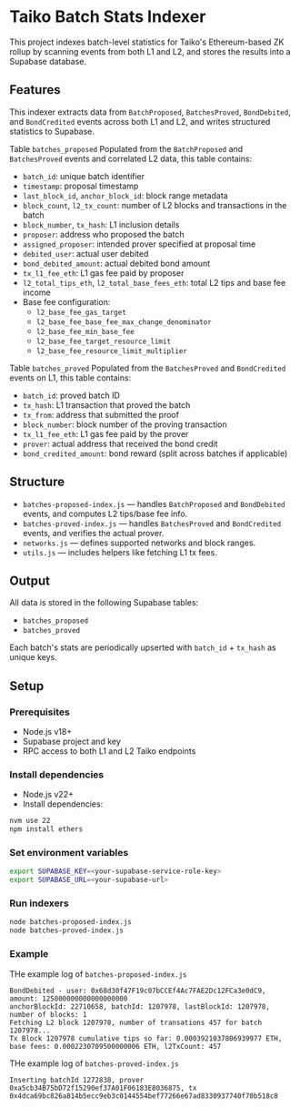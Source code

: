 # Taiko Batch Stats Indexer

This project indexes batch-level statistics for Taiko's Ethereum-based ZK rollup by scanning events from both L1 and L2, and stores the results into a Supabase database.

## Features

This indexer extracts data from `BatchProposed`, `BatchesProved`, `BondDebited`, and `BondCredited` events across both L1 and L2, and writes structured statistics to Supabase.

Table `batches_proposed`
Populated from the `BatchProposed` and `BatchesProved` events and correlated L2 data, this table contains:

- `batch_id`: unique batch identifier
- `timestamp`: proposal timestamp
- `last_block_id`, `anchor_block_id`: block range metadata
- `block_count`, `l2_tx_count`: number of L2 blocks and transactions in the batch
- `block_number`, `tx_hash`: L1 inclusion details
- `proposer`: address who proposed the batch
- `assigned_proposer`: intended prover specified at proposal time
- `debited_user`: actual user debited
- `bond_debited_amount`: actual debited bond amount
- `tx_l1_fee_eth`: L1 gas fee paid by proposer
- `l2_total_tips_eth`, `l2_total_base_fees_eth`: total L2 tips and base fee income
- Base fee configuration:
  - `l2_base_fee_gas_target`
  - `l2_base_fee_base_fee_max_change_denominator`
  - `l2_base_fee_min_base_fee`
  - `l2_base_fee_target_resource_limit`
  - `l2_base_fee_resource_limit_multiplier`

Table `batches_proved`
Populated from the `BatchesProved` and `BondCredited` events on L1, this table contains:

- `batch_id`: proved batch ID
- `tx_hash`: L1 transaction that proved the batch
- `tx_from`: address that submitted the proof
- `block_number`: block number of the proving transaction
- `tx_l1_fee_eth`: L1 gas fee paid by the prover
- `prover`: actual address that received the bond credit
- `bond_credited_amount`: bond reward (split across batches if applicable)

## Structure

- `batches-proposed-index.js` — handles `BatchProposed` and `BondDebited` events, and computes L2 tips/base fee info.
- `batches-proved-index.js` — handles `BatchesProved` and `BondCredited` events, and verifies the actual prover.
- `networks.js` — defines supported networks and block ranges.
- `utils.js` — includes helpers like fetching L1 tx fees.

## Output

All data is stored in the following Supabase tables:

- `batches_proposed`
- `batches_proved`

Each batch's stats are periodically upserted with `batch_id` + `tx_hash` as unique keys.

## Setup

### Prerequisites

- Node.js v18+
- Supabase project and key
- RPC access to both L1 and L2 Taiko endpoints

### Install dependencies

- Node.js v22+
- Install dependencies:

```bash
nvm use 22
npm install ethers
```

### Set environment variables

```bash
export SUPABASE_KEY=<your-supabase-service-role-key>
export SUPABASE_URL=<your-supabase-url>
```

### Run indexers

```bash
node batches-proposed-index.js
node batches-proved-index.js
```

### Example

THe example log of `batches-proposed-index.js`

```
BondDebited - user: 0x68d30f47F19c07bCCEf4Ac7FAE2Dc12FCa3e0dC9, amount: 125000000000000000000
anchorBlockId: 22710658, batchId: 1207978, lastBlockId: 1207978, number of blocks: 1
Fetching L2 block 1207978, number of transations 457 for batch 1207978...
Tx Block 1207978 cumulative tips so far: 0.0003921037806939977 ETH, base fees: 0.0002230709500000006 ETH, l2TxCount: 457
```

THe example log of `batches-proved-index.js`

```
Inserting batchId 1272838, prover 0xa5cb34B75bD72f15290ef37A01F06183E8036875, tx 0x4dca69bc826a814b5ecc9eb3c0144554bef77266e67ad8330937740f70b518c8
```
